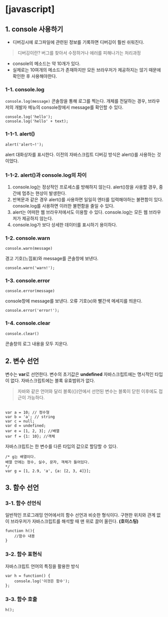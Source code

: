 # [javascript]


## 1. console 사용하기
 
- 디버깅시에 로그파일에 관련된 정보를 기록하면 디버깅이 훨씬 쉬워진다.
> 디버깅이란? 버그를 찾아서 수정하거나 에러를 피해나가는 처리과정
- console의 메소드는 약 10개가 있다.
- 실제로는 10여개의 메소드가 존재하지만 모든 브라우저가 제공하지는 않기 때문에 확인한 후 사용해야한다.
### 1-1. console.log
```console.log(message)```
콘솔창을 통해 로그를 찍는다.
 개체를 전달하는 경우, 브라우저의 개발자 메뉴의 console창에서 message를 확인할 수 있다.
```
console.log('hello');
console.log('hello' + text);
```
### 1-1-1. alert() 
```
alert('alert~!');
```
alert 대화상자를 표시한다.
이전의 자바스크립트 디버깅 방식은 alert()를 사용하는 것이었다.

### 1-1-2. alert()과 console.log의 차이

1) console.log는 정상적인 프로세스를 방해하지 않는다.
alert()창을 사용할 경우, 중간에 멈추는 현상이 발생한다.
 2) 반복문과 같은 경우 alert()를 사용하면 일일히 엔터를 입력해야하는 불편함이 있다.
 console.log를 사용하면 이러한 불편함을 줄일 수 있다.
 3) alert는 어떠한 웹 브라우저에서도 이용할 수 있다.
 console.log는 모든 웹 브라우저가 제공하지 않는다.
 4) console.log가 보다 상세한 데이터를 표시하기 용이하다.


### 1-2. console.warn
```
console.warn(message)
```
경고 기호(느낌표)와 message를 콘솔창에 보낸다.


```
console.warn('warn!');
```

### 1-3. console.error
```
console.error(message)
```
console창에 message를 보낸다.
오류 기호(x)와 빨간색 메세지를 띄운다.
```
console.error('error!');
```

### 1-4. console.clear
```
console.clear()
```
콘솔창의 로그 내용을 모두 지운다.

## 2. 변수 선언

변수는 **var**로 선언한다.
변수의 초기값은 **undefined**
자바스크립트에는 명시적인 타입이 없다.
자바스크립트에는 블록 유효범위가 없다.
> 자바와 같은 언어와 달리 블록({})안에서 선언된 변수는 블록이 닫힌 이후에도 접근이 가능하다.
```

var a = 10; // 정수형
var b = 'a'; // string
var c = null;
var d = undefined;
var e = [1, 2, 3]; //배열
var f = {1: 10}; //객체
```

자바스크립트는 한 변수를 다른 타입의 값으로 할당할 수 있다.
```
/* g는 배열이다. 
배열 안에는 정수, 실수, 문자, 객체가 들어있다.
*/
var g = [1, 2.9, 'a', {a: [2, 3, 4]}];
```

## 3. 함수 선언

### 3-1. 함수 선언식
일반적인 프로그래밍 언어에서의 함수 선언과 비슷한 형식이다.
구현한 위치와 관계 없이 브라우저가 자바스크립트를 해석할 때 맨 위로 끌어 올린다. **(호이스팅)**
```
function h(){
	//함수 내용
}
```


### 3-2. 함수 표현식
자바스크립트 언어의 특징을 활용한 방식
```
var h = function() {
	console.log('이것은 함수');
};
```


### 3-3. 함수 호출
```
h();
```
